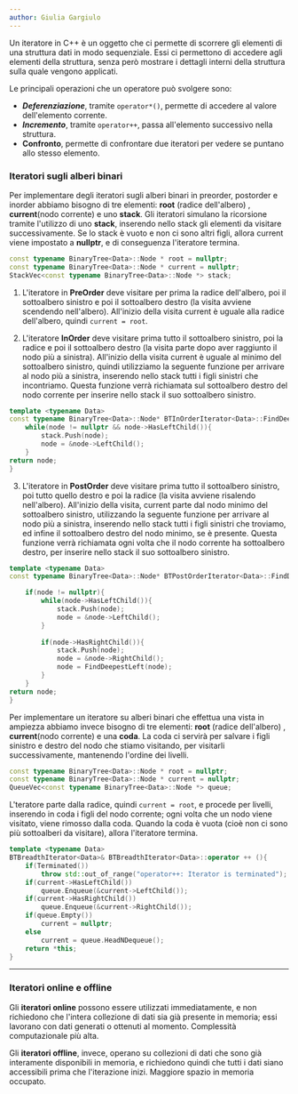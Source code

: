```yaml
---
author: Giulia Gargiulo
---
```


Un iteratore in C++ è un oggetto che ci permette di scorrere gli elementi di una struttura dati in modo sequenziale. Essi ci permettono di accedere agli elementi della struttura, senza però mostrare i dettagli interni della struttura sulla quale vengono applicati.

Le principali operazioni che un operatore può svolgere sono:
- ***Deferenziazione***, tramite `operator*()`, permette di accedere al valore dell'elemento corrente.
- ***Incremento***, tramite `operator++`, passa all'elemento successivo nella struttura.
- **Confronto**, permette di confrontare due iteratori per vedere se puntano allo stesso elemento.

### Iteratori sugli alberi binari

Per implementare degli iteratori sugli alberi binari in preorder, postorder e inorder abbiamo bisogno di tre elementi: **root** (radice dell'albero) , **current**(nodo corrente) e uno **stack**.
Gli iteratori simulano la ricorsione tramite l'utilizzo di uno **stack**, inserendo nello stack gli elementi da visitare successivamente. Se lo stack è vuoto e non ci sono altri figli, allora current viene impostato a **nullptr**, e di conseguenza l'iteratore termina.

```cpp
const typename BinaryTree<Data>::Node * root = nullptr;
const typename BinaryTree<Data>::Node * current = nullptr;
StackVec<const typename BinaryTree<Data>::Node *> stack;
```

1. L'iteratore in **PreOrder** deve visitare per prima la radice dell'albero, poi il sottoalbero sinistro e poi il sottoalbero destro (la visita avviene scendendo nell'albero). All'inizio della visita current è uguale alla radice dell'albero, quindi `current = root`. 

2. L'iteratore **InOrder** deve visitare prima tutto il sottoalbero sinistro, poi la radice e poi il sottoalbero destro (la visita parte dopo aver raggiunto il nodo più a sinistra). All'inizio della visita current è uguale al minimo del sottoalbero sinistro, quindi utilizziamo la seguente funzione per arrivare al nodo più a sinistra, inserendo nello stack tutti i figli sinistri che incontriamo. Questa funzione verrà richiamata sul sottoalbero destro del nodo corrente per inserire nello stack il suo sottoalbero sinistro.

```cpp
template <typename Data>
const typename BinaryTree<Data>::Node* BTInOrderIterator<Data>::FindDeepestLeftInOrder(const typename BinaryTree<Data>::Node * node){
	while(node != nullptr && node->HasLeftChild()){
		stack.Push(node);
		node = &node->LeftChild();
	}
return node;
}
```

3. L'iteratore in **PostOrder** deve visitare prima tutto il sottoalbero sinistro, poi tutto quello destro e poi la radice (la visita avviene risalendo nell'albero). All'inizio della visita, current parte dal nodo minimo del sottoalbero sinistro, utilizzando la seguente funzione per arrivare al nodo più a sinistra, inserendo nello stack tutti i figli sinistri che troviamo, ed infine il sottoalbero destro del nodo minimo, se è presente. Questa funzione verrà richiamata ogni volta che il nodo corrente ha sottoalbero destro, per inserire nello stack il suo sottoalbero sinistro.

```cpp
template <typename Data>
const typename BinaryTree<Data>::Node* BTPostOrderIterator<Data>::FindDeepestLeft(const typename BinaryTree<Data>::Node * node){

	if(node != nullptr){
		while(node->HasLeftChild()){
			stack.Push(node);
			node = &node->LeftChild();
		}
	
		if(node->HasRightChild()){
			stack.Push(node);
			node = &node->RightChild();
			node = FindDeepestLeft(node);
		}
	}
return node;
}
```


Per implementare un iteratore su alberi binari che effettua una vista in ampiezza abbiamo invece bisogno di tre elementi: **root** (radice dell'albero) , **current**(nodo corrente) e una **coda**.
La coda ci servirà per salvare i figli sinistro e destro del nodo che stiamo visitando, per visitarli successivamente, mantenendo l'ordine dei livelli.

```cpp
const typename BinaryTree<Data>::Node * root = nullptr;
const typename BinaryTree<Data>::Node * current = nullptr;
QueueVec<const typename BinaryTree<Data>::Node *> queue;
```

L'teratore parte dalla radice, quindi `current = root`, e procede per livelli, inserendo in coda i figli del nodo corrente; ogni volta che un nodo viene visitato, viene rimosso dalla coda. 
Quando la coda è vuota (cioè non ci sono più sottoalberi da visitare), allora l'iteratore termina.

```cpp
template <typename Data>
BTBreadthIterator<Data>& BTBreadthIterator<Data>::operator ++ (){
	if(Terminated())
		throw std::out_of_range("operator++: Iterator is terminated");
	if(current->HasLeftChild())
		queue.Enqueue(&current->LeftChild());
	if(current->HasRightChild())
		queue.Enqueue(&current->RightChild());
	if(queue.Empty())
		current = nullptr;
	else
		current = queue.HeadNDequeue();
	return *this;
}
```

---
### Iteratori online e offline

Gli **iteratori online** possono essere utilizzati immediatamente, e non richiedono che l'intera collezione di dati sia già presente in memoria; essi lavorano con dati generati o ottenuti al momento. Complessità computazionale più alta.

Gli **iteratori offline**, invece, operano su collezioni di dati che sono già interamente disponibili in memoria, e richiedono quindi che tutti i dati siano accessibili prima che l'iterazione inizi. Maggiore spazio in memoria occupato.

